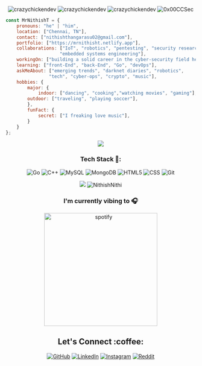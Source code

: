 <!--<p align="center"> <img src="#" /> </p>
<p align="center"> <img src="#" /> </p>-->

<p align="center"> <img src="https://komarev.com/ghpvc/?username=crazychickendev&logoColor=white&color=FFDE59" alt="crazychickendev" /> <img
src="https://img.shields.io/github/followers/crazychickendev?style=social" alt="crazychickendev" /> <img
src="https://img.shields.io/github/last-commit/crazychickendev/CrazyChickenDev" alt="crazychickendev" /> <img
src="https://img.shields.io/twitter/follow/0x00CCSec?label=Follow%20me&style=social" alt="0x00CCSec" /> </p>

```javascript
const MrNithishT = {
    pronouns: "he" | "him",
    location: ["Chennai, TN"],
    contact: ["nithishthangarasu02@gmail.com"],
    portfolio: ["https://mrnithisht.netlify.app"],
    collaborations: ["IoT", "robotics", "pentesting", "security research techniques", 
                    "embedded systems engineering"],
    workingOn: ["building a solid career in the cyber-security field here in my country..."],
    learning: ["front-End", "back-End", "Go", "devOps"],
    askMeAbout: ["emerging trends", "darknet diaries", "robotics", 
                "tech", "cyber-ops", "crypto", "music"],
    hobbies: {
        major: {
            indoor: ["dancing", "cooking","watching movies", "gaming"],
	    outdoor: ["traveling", "playing soccer"],
        },
        funFact: {
            secret: ["I freaking love music"],
        }        
    }
};
```
<p align="center"> <img src="https://github.com/CrazyChickenDev/CrazyChickenDev/blob/master/assets/source.gif" /> </p>
<h3 align="center">Tech Stack 🍗:</h3>
<p align="center">
  <img alt="Go" src="https://img.shields.io/badge/-Go-ffb400?style=flat-square&logo=go&logoColor=white" />
  <img alt="C++" src="https://img.shields.io/badge/-C%2B%2B-ffb400?style=flat-square&logo=c%2B%2B&logoColor=white" />
  <img alt="MySQL" src="https://img.shields.io/badge/-MySQL-ffb400?style=flat-square&logo=mysql&logoColor=white" />
  <img alt="MongoDB" src="https://img.shields.io/badge/-JavaScript-ffb400?style=flat-square&logo=mongodb&logoColor=white" />
  <img alt="HTML5" src="https://img.shields.io/badge/-HTML5-ffb400?style=flat-square&logo=html5&logoColor=white" />
  <img alt="CSS" src="https://img.shields.io/badge/-CSS3-ffb400?style=flat-square&logo=css3&logoColor=white" />
  <img alt="Git" src="https://img.shields.io/badge/-Git-ffb400?style=flat-square&logo=git&logoColor=white" />
</p>


<!--START_SECTION:waka-->
<!--END_SECTION:waka-->
<p align="center" height='130px'> 
	<img src="https://github-readme-stats.vercel.app/api?username=anuraghazra&theme=dark&show_icons=true"/>
	<img src="https://github-readme-stats.vercel.app/api/top-langs/?username=NithishNithi&layout=compact&show_icons=true&bg_color=0,EFE4CA,F4DDA6,F6C03D&theme=graywhite&hide_title=true" alt="NithishNithi"/> </p>
<h3 align="center">I'm currently vibing to 🎧</h3>
<p align="center">
	<img src="https://spotify-recently-played-readme.vercel.app/api?user=31czvbttfiy5u2lwvryljv5yiyfq"  alt="spotify" height="300px">
</p>

<h2 align="center">Let's Connect :coffee:</h2></a>
<p align="center">
	<a href="https://github.com/NithishNithi"><img src="https://img.icons8.com/bubbles/50/000000/github.png" alt="GitHub"/></a>
	<a href="https://www.linkedin.com/in/nithisht/"><img src="https://img.icons8.com/bubbles/50/000000/linkedin.png" alt="LinkedIn"/></a>
	<a href="https://www.instagram.com/mrnithisht"><img src="https://img.icons8.com/bubbles/50/000000/instagram.png" alt="Instagram"/></a>
        <a href="https://www.reddit.com/user/NithishNithi"><img src="https://img.icons8.com/bubbles/50/000000/reddit.png" alt="Reddit"/></a>
</p>
<!--<p align="center"> <img src="#" /> </p>-->

